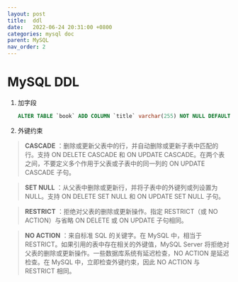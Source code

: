 ```yaml
---
layout: post
title:  ddl
date:   2022-06-24 20:31:00 +0800
categories: mysql doc
parent: MySQL
nav_order: 2
---
```



# MySQL DDL

1. 加字段
	```sql
	ALTER TABLE `book` ADD COLUMN `title` varchar(255) NOT NULL DEFAULT '' COMMENT 'title' AFTER `reader`
	```

2. 外键约束

> **CASCADE** ：删除或更新父表中的行，并自动删除或更新子表中匹配的行。支持 ON DELETE CASCADE 和 ON UPDATE CASCADE。在两个表之间，不要定义多个作用于父表或子表中的同一列的 ON UPDATE CASCADE 子句。

> **SET NULL** ：从父表中删除或更新行，并将子表中的外键列或列设置为NULL。支持 ON DELETE SET NULL 和 ON UPDATE SET NULL 子句。

> **RESTRICT** ：拒绝对父表的删除或更新操作。指定 RESTRICT（或 NO ACTION）与省略 ON DELETE 或 ON UPDATE 子句相同。

> **NO ACTION** ：来自标准 SQL 的关键字。在 MySQL 中，相当于 RESTRICT。如果引用的表中存在相关的外键值，MySQL Server 将拒绝对父表的删除或更新操作。一些数据库系统有延迟检查，NO ACTION 是延迟检查。在 MySQL 中，立即检查外键约束，因此 NO ACTION 与 RESTRICT 相同。
